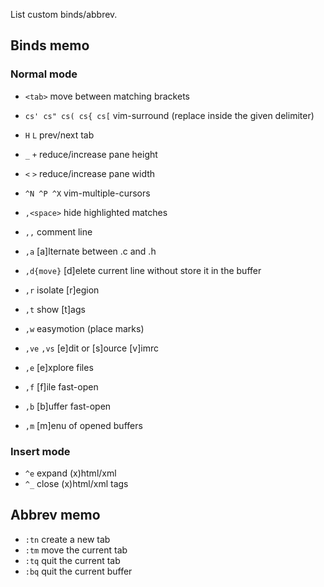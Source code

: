 List custom binds/abbrev.

## Binds memo

### Normal mode

- `<tab>` move between matching brackets
- `cs' cs" cs( cs{ cs[` vim-surround (replace inside the given delimiter)
- `H` `L` prev/next tab
- `_` `+` reduce/increase pane height
- `<` `>` reduce/increase pane width
- `^N ^P ^X` vim-multiple-cursors
- `,<space>` hide highlighted matches
- `,,` comment line
- `,a` [a]lternate between .c and .h
- `,d{move}` [d]elete current line without store it in the buffer
- `,r` isolate [r]egion
- `,t` show [t]ags
- `,w` easymotion (place marks)
- `,ve` `,vs` [e]dit or [s]ource [v]imrc

- `,e` [e]xplore files
- `,f` [f]ile fast-open

- `,b` [b]uffer fast-open
- `,m` [m]enu of opened buffers

### Insert mode
- `^e` expand (x)html/xml
- `^_` close (x)html/xml tags

## Abbrev memo

- `:tn` create a new tab
- `:tm` move the current tab
- `:tq` quit the current tab
- `:bq` quit the current buffer
